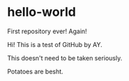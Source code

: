# hello-world
First repository ever! Again!


Hi!
This is a test of GitHub by AY.


This doesn't need to be taken seriously.


Potatoes are besht.
